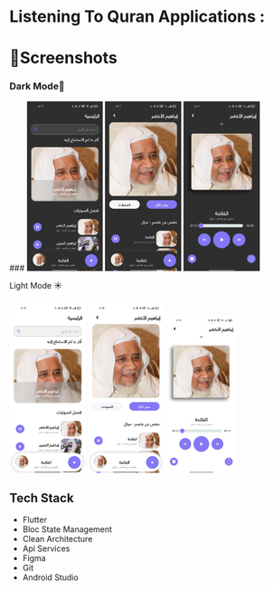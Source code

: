 <h1 align="left">Listening To Quran Applications :</h1>

###

<h1 align="left">📱Screenshots</h1>



<h3 align="left">Dark Mode🌙</h3>
###
<tr>
<td><img height="300" src="https://github.com/saeedahmed725/astama_quran/blob/main/assets/screenshots/1%20dark.jpg?raw=true"  /></td>
<td><img height="300" src="https://github.com/saeedahmed725/astama_quran/blob/main/assets/screenshots/2%20dark.jpg?raw=true" /></td>
<td><img height="300" src="https://github.com/saeedahmed725/astama_quran/blob/main/assets/screenshots/3%20dark.jpg?raw=true"  /></td>
</tr>
<tr>

<p align="left">Light Mode ☀️</p>

###

<td><img  height="300" src="https://github.com/saeedahmed725/astama_quran/blob/main/assets/screenshots/1%20light.jpg?raw=true"  /></td>
<td><img height="300" src="https://github.com/saeedahmed725/astama_quran/blob/main/assets/screenshots/2%20light.jpg?raw=true"  /></td>
<td><img height="278" src="https://github.com/saeedahmed725/astama_quran/blob/main/assets/screenshots/3%20light.jpg?raw=true"  /></td>
</tr>

###

<h2 align="left">Tech Stack</h2>

- Flutter
- Bloc State Management
- Clean Architecture
- Api Services 
- Figma
- Git
- Android Studio
